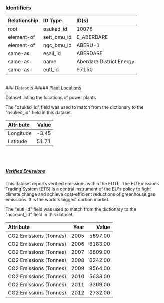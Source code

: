### Identifiers

| Relationship   | ID Type     | ID(s)                    |
|:---------------|:------------|:-------------------------|
| root           | osuked_id   | 10078                    |
| element-of     | sett_bmu_id | E_ABERDARE               |
| element-of     | ngc_bmu_id  | ABERU-1                  |
| same-as        | esail_id    | ABERDARE                 |
| same-as        | name        | Aberdare District Energy |
| same-as        | eutl_id     | 97150                    |

<br>
### Datasets
##### <a href="https://raw.githubusercontent.com/OSUKED/Dictionary-Datasets/main/datasets/plant-locations/datapackage.json">Plant Locations</a>

Dataset listing the locations of power plants

The "osuked_id" field was used to match from the dictionary to the "osuked_id" field in this dataset.

| Attribute   |   Value |
|:------------|--------:|
| Longitude   |   -3.45 |
| Latitude    |   51.71 |

<br><br>
##### <a href="https://raw.githubusercontent.com/OSUKED/Dictionary-Datasets/main/datasets/verified-emissions/datapackage.json">Verified Emissions</a>

This dataset reports verified emissions within the EUTL. The EU Emissions Trading System (ETS) is a central instrument of the EU's policy to fight climate change and achieve cost-efficient reductions of greenhouse gas emissions. It is the world's biggest carbon market.

The "eutl_id" field was used to match from the dictionary to the "account_id" field in this dataset.

| Attribute              |   Year |   Value |
|:-----------------------|-------:|--------:|
| CO2 Emissions (Tonnes) |   2005 | 5697.00 |
| CO2 Emissions (Tonnes) |   2006 | 6183.00 |
| CO2 Emissions (Tonnes) |   2007 | 6809.00 |
| CO2 Emissions (Tonnes) |   2008 | 6242.00 |
| CO2 Emissions (Tonnes) |   2009 | 9564.00 |
| CO2 Emissions (Tonnes) |   2010 | 5633.00 |
| CO2 Emissions (Tonnes) |   2011 | 3369.00 |
| CO2 Emissions (Tonnes) |   2012 | 2732.00 |
